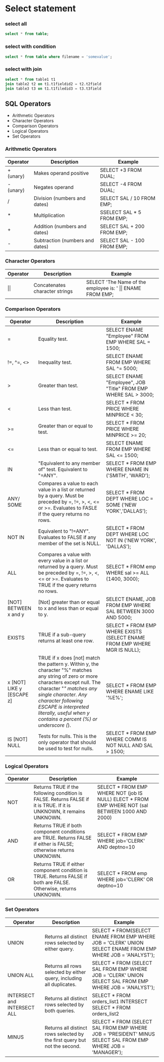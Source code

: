 # Select statement

### select all

```sql
select * from table;
```

### select with condition

```sql
select * from table where filename = 'somevalue';
```

### select with join

```sql
select * from table1 t1
join table2 t2 on t1.t1fieldid2 = t2.t2field
join table3 t3 on t1.t1filedid3 = t3.t3field
```


## SQL Operators
 - Arithmetic Operators
 - Character Operators
 - Comparison Operators
 - Logical Operators
 - Set Operators

### Arithmetic Operators

|Operator|Description|Example|
|-----------|-----------------------------|----------------------|
| + (unary) | Makes operand positive |  SELECT +3 FROM DUAL;|
| - (unary) | Negates operand | SELECT -4 FROM DUAL; |
| / | Division (numbers and dates)| SELECT SAL / 10 FROM EMP; |
| * | Multiplication         | SSELECT SAL * 5 FROM EMP; |
| + | Addition (numbers and dates)         | SELECT SAL + 200 FROM EMP; |
| - | Subtraction (numbers and dates)         | SELECT SAL - 100 FROM EMP; |

### Character Operators

|Operator|Description|Example|
|-----------|-----------------------------|----------------------|
| \|\| | Concatenates character strings |  SELECT 'The Name of the employee is: ' \|\| ENAME FROM EMP;|

### Comparison Operators

|Operator|Description|Example|
|-----------|-----------------------------|----------------------|
|= | Equality test. | SELECT ENAME "Employee" FROM EMP WHERE SAL = 1500;|
|!=, ^=, <>|Inequality test.|SELECT ENAME FROM EMP WHERE SAL ^= 5000;|
|>|Greater than test.|SELECT ENAME "Employee", JOB "Title" FROM EMP WHERE SAL > 3000;|
|<|Less than test.|SELECT * FROM PRICE WHERE MINPRICE < 30;|
|>=|Greater than or equal to test.|SELECT * FROM PRICE WHERE MINPRICE >= 20;|
|<=|Less than or equal to test.|SELECT ENAME FROM EMP WHERE SAL <= 1500;|
|IN|"Equivalent to any member of" test. Equivalent to "=ANY".|SELECT * FROM EMP WHERE ENAME IN ('SMITH', 'WARD');|
|ANY/ SOME|Compares a value to each value in a list or returned by a query. Must be preceded by =, !=, >, <, <= or >=. Evaluates to FASLE if the query returns no rows.|SELECT * FROM DEPT WHERE LOC = SOME ('NEW YORK','DALLAS');|
|NOT IN|Equivalent to "!=ANY". Evaluates to FALSE if any member of the set is NULL.|SELECT * FROM DEPT WHERE LOC NOT IN ('NEW YORK', 'DALLAS');|
|ALL|Compares a value with every value in a list or returned by a query. Must be preceded by =, !=, >, <, <= or >=. Evaluates to TRUE if the query returns no rows.|SELECT * FROM emp WHERE sal >= ALL (1400, 3000);|
|[NOT] BETWEEN x and y|[Not] greater than or equal to x and less than or equal to y.|SELECT ENAME, JOB FROM EMP WHERE SAL BETWEEN 3000 AND 5000;|
|EXISTS|TRUE if a sub-query returns at least one row.|SELECT * FROM EMP WHERE EXISTS (SELECT ENAME FROM EMP WHERE MGR IS NULL);|
|x [NOT] LIKE y [ESCAPE z]|TRUE if x does [not] match the pattern y. Within y, the character "%" matches any string of zero or more characters except null. The character "_" matches any single character. Any character following ESCAPE is interpreted literally, useful when y contains a percent (%) or underscore (_).|SELECT * FROM EMP WHERE ENAME LIKE '%E%';|
|IS [NOT] NULL|Tests for nulls. This is the only operator that should be used to test for nulls.|SELECT * FROM EMP WHERE COMM IS NOT NULL AND SAL > 1500;|


### Logical Operators

|Operator|Description|Example|
|-----------|-----------------------------|----------------------|
|NOT|Returns TRUE if the following condition is FALSE. Returns FALSE if it is TRUE. If it is UNKNOWN, it remains UNKNOWN.|SELECT * FROM EMP WHERE NOT (job IS NULL) ELECT * FROM EMP WHERE NOT (sal BETWEEN 1000 AND 2000)|
|AND|Returns TRUE if both component conditions are TRUE. Returns FALSE if either is FALSE; otherwise returns UNKNOWN.|SELECT * FROM EMP WHERE job='CLERK' AND deptno=10|
|OR|Returns TRUE if either component condition is TRUE. Returns FALSE if both are FALSE. Otherwise, returns UNKNOWN.|SELECT * FROM emp WHERE job='CLERK' OR deptno=10|

### Set Operators

|Operator|Description|Example|
|-----------|-----------------------------|----------------------|
|UNION|Returns all distinct rows selected by either query.|SELECT * FROM(SELECT ENAME FROM EMP WHERE JOB = 'CLERK' UNION SELECT ENAME FROM EMP WHERE JOB = 'ANALYST');|
|UNION ALL|Returns all rows selected by either query, including all duplicates.|SELECT * FROM (SELECT SAL FROM EMP WHERE JOB = 'CLERK' UNION SELECT SAL FROM EMP WHERE JOB = 'ANALYST');|
|INTERSECT and INTERSECT ALL|Returns all distinct rows selected by both queries.|SELECT * FROM orders_list1 INTERSECT SELECT * FROM orders_list2|
|MINUS|Returns all distinct rows selected by the first query but not the second.|SELECT * FROM (SELECT SAL FROM EMP WHERE JOB = 'PRESIDENT' MINUS SELECT SAL FROM EMP WHERE JOB = 'MANAGER');|


